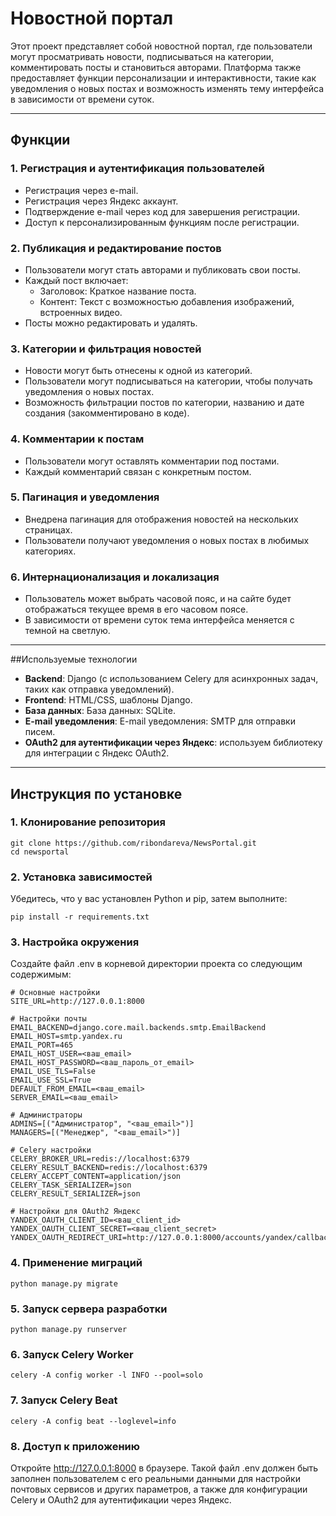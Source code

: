 # Новостной портал

Этот проект представляет собой новостной портал, где пользователи могут просматривать новости, подписываться на категории, комментировать посты и становиться авторами. Платформа также предоставляет функции персонализации и интерактивности, такие как уведомления о новых постах и возможность изменять тему интерфейса в зависимости от времени суток.

---

## Функции
### 1. **Регистрация и аутентификация пользователей**
- Регистрация через e-mail.
- Регистрация через Яндекс аккаунт.
- Подтверждение e-mail через код для завершения регистрации.
- Доступ к персонализированным функциям после регистрации.
### 2. **Публикация и редактирование постов**
- Пользователи могут стать авторами и публиковать свои посты.
- Каждый пост включает:
  - Заголовок: Краткое название поста.
  - Контент: Текст с возможностью добавления изображений, встроенных видео.
- Посты можно редактировать и удалять.
### 3. **Категории и фильтрация новостей**
- Новости могут быть отнесены к одной из категорий.
- Пользователи могут подписываться на категории, чтобы получать уведомления о новых постах.
- Возможность фильтрации постов по категории, названию и дате создания (закомментировано в коде).
### 4. **Комментарии к постам**
- Пользователи могут оставлять комментарии под постами.
- Каждый комментарий связан с конкретным постом.
### 5. **Пагинация и уведомления**
- Внедрена пагинация для отображения новостей на нескольких страницах.
- Пользователи получают уведомления о новых постах в любимых категориях.
### 6. **Интернационализация и локализация**
- Пользователь может выбрать часовой пояс, и на сайте будет отображаться текущее время в его часовом поясе.
- В зависимости от времени суток тема интерфейса меняется с темной на светлую.

---

##Используемые технологии
- **Backend**: Django (с использованием Celery для асинхронных задач, таких как отправка уведомлений).
- **Frontend**: HTML/CSS, шаблоны Django.
- **База данных**: База данных: SQLite.
- **E-mail уведомления**: E-mail уведомления: SMTP для отправки писем.
- **OAuth2 для аутентификации через Яндекс**: используем библиотеку для интеграции с Яндекс OAuth2.
---

## Инструкция по установке

### 1. Клонирование репозитория
```
git clone https://github.com/ribondareva/NewsPortal.git
cd newsportal
```
### 2. Установка зависимостей
Убедитесь, что у вас установлен Python и pip, затем выполните:
```
pip install -r requirements.txt
```
### 3. Настройка окружения
Создайте файл .env в корневой директории проекта со следующим содержимым:
```
# Основные настройки
SITE_URL=http://127.0.0.1:8000

# Настройки почты
EMAIL_BACKEND=django.core.mail.backends.smtp.EmailBackend
EMAIL_HOST=smtp.yandex.ru
EMAIL_PORT=465
EMAIL_HOST_USER=<ваш_email>
EMAIL_HOST_PASSWORD=<ваш_пароль_от_email>
EMAIL_USE_TLS=False
EMAIL_USE_SSL=True
DEFAULT_FROM_EMAIL=<ваш_email>
SERVER_EMAIL=<ваш_email>

# Администраторы
ADMINS=[("Администратор", "<ваш_email>")]
MANAGERS=[("Менеджер", "<ваш_email>")]

# Celery настройки
CELERY_BROKER_URL=redis://localhost:6379
CELERY_RESULT_BACKEND=redis://localhost:6379
CELERY_ACCEPT_CONTENT=application/json
CELERY_TASK_SERIALIZER=json
CELERY_RESULT_SERIALIZER=json

# Настройки для OAuth2 Яндекс
YANDEX_OAUTH_CLIENT_ID=<ваш_client_id>
YANDEX_OAUTH_CLIENT_SECRET=<ваш_client_secret>
YANDEX_OAUTH_REDIRECT_URI=http://127.0.0.1:8000/accounts/yandex/callback/
```
### 4. Применение миграций
```
python manage.py migrate
```
### 5. Запуск сервера разработки
```
python manage.py runserver
```
### 6. Запуск Celery Worker
```
celery -A config worker -l INFO --pool=solo
```
### 7. Запуск Celery Beat
```
celery -A config beat --loglevel=info
```
### 8. Доступ к приложению

Откройте http://127.0.0.1:8000 в браузере.
Такой файл .env должен быть заполнен пользователем с его реальными данными для настройки почтовых сервисов и других параметров, а также для конфигурации Celery и OAuth2 для аутентификации через Яндекс.

